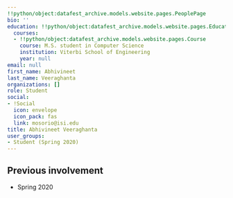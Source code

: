```yaml
---
!!python/object:datafest_archive.models.website.pages.PeoplePage
bio: ''
education: !!python/object:datafest_archive.models.website.pages.Education
  courses:
  - !!python/object:datafest_archive.models.website.pages.Course
    course: M.S. student in Computer Science
    institution: Viterbi School of Engineering
    year: null
email: null
first_name: Abhivineet
last_name: Veeraghanta
organizations: []
role: Student
social:
- !Social
  icon: envelope
  icon_pack: fas
  link: mosorio@isi.edu
title: Abhivineet Veeraghanta
user_groups:
- Student (Spring 2020)
---
```



## Previous involvement

* Spring 2020

